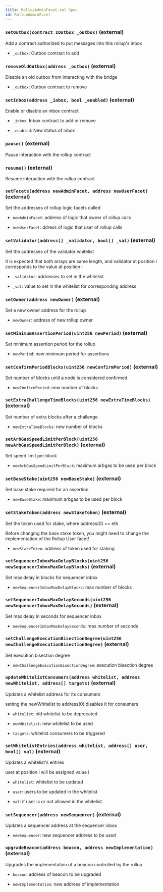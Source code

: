 ```yaml
---
title: RollupAdminFacet.sol Spec
id: RollupAdminFacet
---
```


### `setOutbox(contract IOutbox _outbox)` (external)

Add a contract authorized to put messages into this rollup's inbox

- `_outbox`: Outbox contract to add

### `removeOldOutbox(address _outbox)` (external)

Disable an old outbox from interacting with the bridge

- `_outbox`: Outbox contract to remove

### `setInbox(address _inbox, bool _enabled)` (external)

Enable or disable an inbox contract

- `_inbox`: Inbox contract to add or remove

- `_enabled`: New status of inbox

### `pause()` (external)

Pause interaction with the rollup contract

### `resume()` (external)

Resume interaction with the rollup contract

### `setFacets(address newAdminFacet, address newUserFacet)` (external)

Set the addresses of rollup logic facets called

- `newAdminFacet`: address of logic that owner of rollup calls

- `newUserFacet`: ddress of logic that user of rollup calls

### `setValidator(address[] _validator, bool[] _val)` (external)

Set the addresses of the validator whitelist

It is expected that both arrays are same length, and validator at
position i corresponds to the value at position i

- `_validator`: addresses to set in the whitelist

- `_val`: value to set in the whitelist for corresponding address

### `setOwner(address newOwner)` (external)

Set a new owner address for the rollup

- `newOwner`: address of new rollup owner

### `setMinimumAssertionPeriod(uint256 newPeriod)` (external)

Set minimum assertion period for the rollup

- `newPeriod`: new minimum period for assertions

### `setConfirmPeriodBlocks(uint256 newConfirmPeriod)` (external)

Set number of blocks until a node is considered confirmed

- `newConfirmPeriod`: new number of blocks

### `setExtraChallengeTimeBlocks(uint256 newExtraTimeBlocks)` (external)

Set number of extra blocks after a challenge

- `newExtraTimeBlocks`: new number of blocks

### `setArbGasSpeedLimitPerBlock(uint256 newArbGasSpeedLimitPerBlock)` (external)

Set speed limit per block

- `newArbGasSpeedLimitPerBlock`: maximum arbgas to be used per block

### `setBaseStake(uint256 newBaseStake)` (external)

Set base stake required for an assertion

- `newBaseStake`: maximum arbgas to be used per block

### `setStakeToken(address newStakeToken)` (external)

Set the token used for stake, where address(0) == eth

Before changing the base stake token, you might need to change the
implementation of the Rollup User facet!

- `newStakeToken`: address of token used for staking

### `setSequencerInboxMaxDelayBlocks(uint256 newSequencerInboxMaxDelayBlocks)` (external)

Set max delay in blocks for sequencer inbox

- `newSequencerInboxMaxDelayBlocks`: max number of blocks

### `setSequencerInboxMaxDelaySeconds(uint256 newSequencerInboxMaxDelaySeconds)` (external)

Set max delay in seconds for sequencer inbox

- `newSequencerInboxMaxDelaySeconds`: max number of seconds

### `setChallengeExecutionBisectionDegree(uint256 newChallengeExecutionBisectionDegree)` (external)

Set execution bisection degree

- `newChallengeExecutionBisectionDegree`: execution bisection degree

### `updateWhitelistConsumers(address whitelist, address newWhitelist, address[] targets)` (external)

Updates a whitelist address for its consumers

setting the newWhitelist to address(0) disables it for consumers

- `whitelist`: old whitelist to be deprecated

- `newWhitelist`: new whitelist to be used

- `targets`: whitelist consumers to be triggered

### `setWhitelistEntries(address whitelist, address[] user, bool[] val)` (external)

Updates a whitelist's entries

user at position i will be assigned value i

- `whitelist`: whitelist to be updated

- `user`: users to be updated in the whitelist

- `val`: if user is or not allowed in the whitelist

### `setSequencer(address newSequencer)` (external)

Updates a sequencer address at the sequencer inbox

- `newSequencer`: new sequencer address to be used

### `upgradeBeacon(address beacon, address newImplementation)` (external)

Upgrades the implementation of a beacon controlled by the rollup

- `beacon`: address of beacon to be upgraded

- `newImplementation`: new address of implementation
